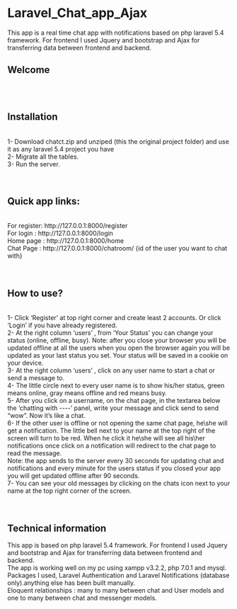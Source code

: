 # Laravel_Chat_app_Ajax
This app is a real time chat app with notifications based on php laravel 5.4 framework. For frontend I used Jquery and bootstrap and Ajax for transferring data between frontend and backend. 


<h2> Welcome </h2>
<br>
<br>
<h2> Installation </h2>
<br>
1- Download chatct.zip and unziped (this the original project folder) and use it as any laravel 5.4 project you have<br>
2- Migrate all the tables.<br>
3- Run the server. <br>
<br>
<br>
<h2>Quick app links:</h2>
<br>
 For register:  http://127.0.0.1:8000/register<br>
 For login     :  http://127.0.0.1:8000/login<br>
 Home page :  http://127.0.0.1:8000/home<br>
 Chat Page   :  http://127.0.0.1:8000/chatroom/ {id of the user you want to chat with}<br>
<br>
<br>
<h2>How to use?</h2>
<br>
1- Click  ‘Register’ at top right corner and create least 2 accounts. Or click ‘Login’ if you have already registered. <br>
2- At the right column  ‘users’ , from ‘Your Status’ you can change your status (online, offline, busy). Note: after you close your browser you will be updated offline at all the users  when you open the browser again you will be updated as your last status you set. Your status will be saved in a cookie on your device.<br>
3- At the right column  ‘users’ , click on any user name to start a chat or send a message to.<br>
4- The little circle next to every user name is to show his/her status, green means online, gray means offline and red means busy.<br> 
5- After you click on a username, on the chat page, in the textarea below the ‘chatting with ----’ panel, write your message and click send to send “wow”. Now it’s like a chat.<br>
6- If the other user is offline or not opening the same chat page, he\she will get a notification. The little bell next to your name at the top right of the screen will turn to be red. When he click it he\she will see all his\her notifications once click on a notification will redirect to the chat page to read the message. <br>
Note: the app sends to the server every 30 seconds for updating chat and notifications  and every minute for the users status if you closed your app you will get updated offline after 90 seconds.<br>
7- You can see your old messages by clicking on the chats icon next to your name at the top right corner of the screen.<br>
<br>
<br>
<h2>Technical information</h2>
This app is based on php laravel 5.4 framework. For frontend I used Jquery and bootstrap and Ajax for transferring data between frontend and backend. <br>
The app is working well on my pc using xampp v3.2.2, php 7.0.1 and mysql.<br>
Packages I used, Laravel Authentication and Laravel Notifications (database only).anything else has been built manually. <br>
Eloquent relationships : many to many between chat and User models and one to many between chat and messenger models.<br>

